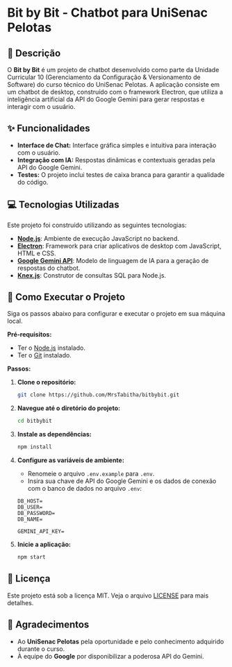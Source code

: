 # Bit by Bit - Chatbot para UniSenac Pelotas

## 📝 Descrição

O **Bit by Bit** é um projeto de chatbot desenvolvido como parte da Unidade Curricular 10 (Gerenciamento da Configuração & Versionamento de Software) do curso técnico do UniSenac Pelotas. A aplicação consiste em um chatbot de desktop, construído com o framework Electron, que utiliza a inteligência artificial da API do Google Gemini para gerar respostas e interagir com o usuário.

## ✨ Funcionalidades

  * **Interface de Chat:** Interface gráfica simples e intuitiva para interação com o usuário.
  * **Integração com IA:** Respostas dinâmicas e contextuais geradas pela API do Google Gemini.
  * **Testes:** O projeto inclui testes de caixa branca para garantir a qualidade do código.

## 💻 Tecnologias Utilizadas

Este projeto foi construído utilizando as seguintes tecnologias:

  * **[Node.js](https://nodejs.org/)**: Ambiente de execução JavaScript no backend.
  * **[Electron](https://www.electronjs.org/)**: Framework para criar aplicativos de desktop com JavaScript, HTML e CSS.
  * **[Google Gemini API](https://ai.google.dev/)**: Modelo de linguagem de IA para a geração de respostas do chatbot.
  * **[Knex.js](https://knexjs.org/)**: Construtor de consultas SQL para Node.js.
  
## 🚀 Como Executar o Projeto

Siga os passos abaixo para configurar e executar o projeto em sua máquina local.

**Pré-requisitos:**

  * Ter o [Node.js](https://nodejs.org/en/download/) instalado.
  * Ter o [Git](https://git-scm.com/downloads) instalado.

**Passos:**

1.  **Clone o repositório:**

    ```bash
    git clone https://github.com/MrsTabitha/bitbybit.git
    ```

2.  **Navegue até o diretório do projeto:**

    ```bash
    cd bitbybit
    ```

3.  **Instale as dependências:**

    ```bash
    npm install
    ```

4.  **Configure as variáveis de ambiente:**

      * Renomeie o arquivo `.env.example` para `.env`.
      * Insira sua chave de API do Google Gemini e os dados de conexão com o banco de dados no arquivo `.env`:

    <!-- end list -->

    ```
    DB_HOST=
    DB_USER=
    DB_PASSWORD=
    DB_NAME=

    GEMINI_API_KEY=
    ```

5.  **Inicie a aplicação:**

    ```bash
    npm start
    ```


## 📄 Licença

Este projeto está sob a licença MIT. Veja o arquivo [LICENSE](https://www.google.com/search?q=LICENSE) para mais detalhes.

## 🙏 Agradecimentos

  * Ao **UniSenac Pelotas** pela oportunidade e pelo conhecimento adquirido durante o curso.
  * À equipe do **Google** por disponibilizar a poderosa API do Gemini.

